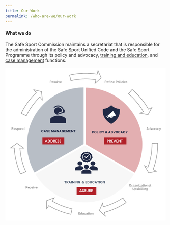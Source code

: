```yaml
---
title: Our Work
permalink: /who-are-we/our-work
---
```

#### What we do

The Safe Sport Commission maintains a secretariat that is responsible for the administration of the Safe Sport Unified Code and the Safe Sport Programme through its policy and advocacy, [training and education](/training-and-education), and [case management](/case-management) functions. 

![Alt text for image on Isomer site](/images/ModusOperandi.png)